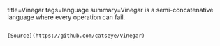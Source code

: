 title=Vinegar
tags=language
summary=Vinegar is a semi-concatenative language where every operation can fail.
~~~~~~

[Source](https://github.com/catseye/Vinegar)

